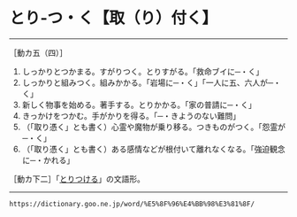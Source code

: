 # とり‐つ・く【取（り）付く】
---------------------

［動カ五（四）］

1.  しっかりとつかまる。すがりつく。とりすがる。「救命ブイに─・く」
2.  しっかりと組みつく。組みかかる。「岩場に─・く」「一人に五、六人が─・く」
3.  新しく物事を始める。著手する。とりかかる。「家の普請に─・く」
4.  きっかけをつかむ。手がかりを得る。「─・きようのない難問」
5.  （「取り憑く」とも書く）心霊や魔物が乗り移る。つきものがつく。「怨霊が─・く」
6.  （「取り憑く」とも書く）ある感情などが根付いて離れなくなる。「強迫観念に─・かれる」
    
［動カ下二］「[とりつける](https://dictionary.goo.ne.jp/word/%E5%8F%96%E4%BB%98%E3%81%91%E3%82%8B/#jn-161248)」の文語形。

---
`https://dictionary.goo.ne.jp/word/%E5%8F%96%E4%BB%98%E3%81%8F/`